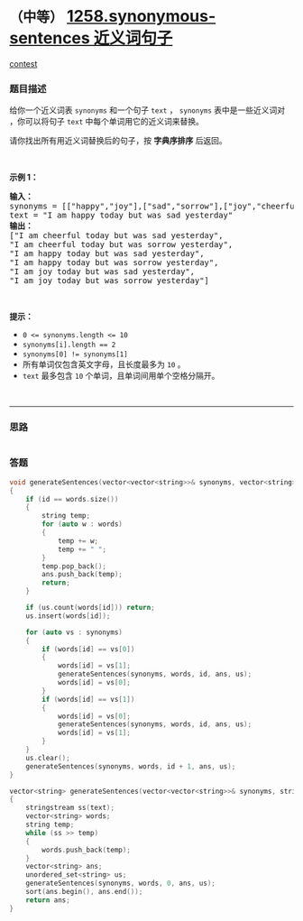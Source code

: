# `（中等）` [1258.synonymous-sentences 近义词句子](https://leetcode-cn.com/problems/synonymous-sentences/)

[contest](https://leetcode-cn.com/contest/biweekly-contest-13/problems/synonymous-sentences/)

### 题目描述
<p>给你一个近义词表&nbsp;<code>synonyms</code> 和一个句子&nbsp;<code>text</code>&nbsp;，&nbsp;<code>synonyms</code> 表中是一些近义词对 ，你可以将句子&nbsp;<code>text</code> 中每个单词用它的近义词来替换。</p>
<p>请你找出所有用近义词替换后的句子，按&nbsp;<strong>字典序排序</strong>&nbsp;后返回。</p>
<p>&nbsp;</p>
<p><strong>示例 1：</strong></p>
<pre><strong>输入：
</strong>synonyms = [["happy","joy"],["sad","sorrow"],["joy","cheerful"]],
text = "I am happy today but was sad yesterday"
<strong>输出：
</strong>["I am cheerful today but was sad yesterday",
"I am cheerful today but was sorrow yesterday",
"I am happy today but was sad yesterday",
"I am happy today but was sorrow yesterday",
"I am joy today but was sad yesterday",
"I am joy today but was sorrow yesterday"]
</pre>

<p>&nbsp;</p>
<p><strong>提示：</strong></p>
<ul>
	<li><code>0 &lt;=&nbsp;synonyms.length &lt;= 10</code></li>
	<li><code>synonyms[i].length == 2</code></li>
	<li><code>synonyms[0] != synonyms[1]</code></li>
	<li>所有单词仅包含英文字母，且长度最多为&nbsp;<code>10</code> 。</li>
	<li><code>text</code>&nbsp;最多包含&nbsp;<code>10</code> 个单词，且单词间用单个空格分隔开。</li>
</ul>

​            

---
### 思路
```

```



### 答题
``` C++
void generateSentences(vector<vector<string>>& synonyms, vector<string> words, size_t id, vector<string> &ans, unordered_set<string> us)
{
	if (id == words.size())
	{
		string temp;
		for (auto w : words)
		{
			temp += w;
			temp += " ";
		}
		temp.pop_back();
		ans.push_back(temp);
		return;
	}

	if (us.count(words[id])) return;
	us.insert(words[id]);

	for (auto vs : synonyms)
	{
		if (words[id] == vs[0])
		{
			words[id] = vs[1];
			generateSentences(synonyms, words, id, ans, us);
			words[id] = vs[0];
		}
		if (words[id] == vs[1])
		{
			words[id] = vs[0];
			generateSentences(synonyms, words, id, ans, us);
			words[id] = vs[1];
		}
	}
	us.clear();
	generateSentences(synonyms, words, id + 1, ans, us);
}

vector<string> generateSentences(vector<vector<string>>& synonyms, string text) 
{
	stringstream ss(text);
	vector<string> words;
	string temp;
	while (ss >> temp)
	{
		words.push_back(temp);
	}
	vector<string> ans;
	unordered_set<string> us;
	generateSentences(synonyms, words, 0, ans, us);
	sort(ans.begin(), ans.end());
	return ans;
}
```





